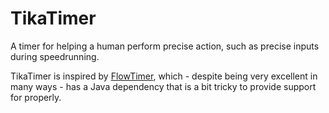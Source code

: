 TikaTimer
=========

A timer for helping a human perform precise action,
such as precise inputs during speedrunning.

TikaTimer is inspired by [FlowTimer],
which - despite being very excellent in many ways -
has a Java dependency that is a bit tricky to provide support for properly.

[FlowTimer]: https://github.com/stringflow/FlowTimer
